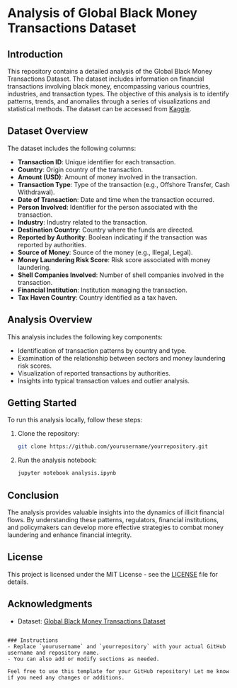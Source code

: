 # Analysis of Global Black Money Transactions Dataset

## Introduction
This repository contains a detailed analysis of the Global Black Money Transactions Dataset. The dataset includes information on financial transactions involving black money, encompassing various countries, industries, and transaction types. The objective of this analysis is to identify patterns, trends, and anomalies through a series of visualizations and statistical methods. The dataset can be accessed from [Kaggle](https://www.kaggle.com/datasets/waqi786/global-black-money-transactions-dataset).

## Dataset Overview
The dataset includes the following columns:

- **Transaction ID**: Unique identifier for each transaction.
- **Country**: Origin country of the transaction.
- **Amount (USD)**: Amount of money involved in the transaction.
- **Transaction Type**: Type of the transaction (e.g., Offshore Transfer, Cash Withdrawal).
- **Date of Transaction**: Date and time when the transaction occurred.
- **Person Involved**: Identifier for the person associated with the transaction.
- **Industry**: Industry related to the transaction.
- **Destination Country**: Country where the funds are directed.
- **Reported by Authority**: Boolean indicating if the transaction was reported by authorities.
- **Source of Money**: Source of the money (e.g., Illegal, Legal).
- **Money Laundering Risk Score**: Risk score associated with money laundering.
- **Shell Companies Involved**: Number of shell companies involved in the transaction.
- **Financial Institution**: Institution managing the transaction.
- **Tax Haven Country**: Country identified as a tax haven.

## Analysis Overview
This analysis includes the following key components:

- Identification of transaction patterns by country and type.
- Examination of the relationship between sectors and money laundering risk scores.
- Visualization of reported transactions by authorities.
- Insights into typical transaction values and outlier analysis.

## Getting Started
To run this analysis locally, follow these steps:

1. Clone the repository:
   ```bash
   git clone https://github.com/yourusername/yourrepository.git
   ```
2. Run the analysis notebook:
   ```bash
   jupyter notebook analysis.ipynb
   ```

## Conclusion
The analysis provides valuable insights into the dynamics of illicit financial flows. By understanding these patterns, regulators, financial institutions, and policymakers can develop more effective strategies to combat money laundering and enhance financial integrity.

## License
This project is licensed under the MIT License - see the [LICENSE](LICENSE) file for details.

## Acknowledgments
- Dataset: [Global Black Money Transactions Dataset](https://www.kaggle.com/datasets/waqi786/global-black-money-transactions-dataset)
```

### Instructions
- Replace `yourusername` and `yourrepository` with your actual GitHub username and repository name.
- You can also add or modify sections as needed.

Feel free to use this template for your GitHub repository! Let me know if you need any changes or additions.
